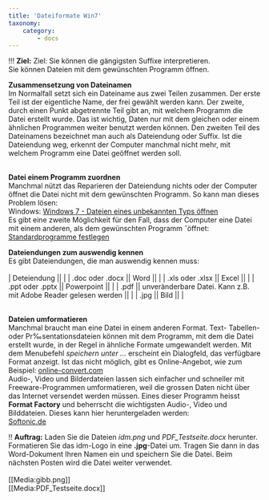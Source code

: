 ```yaml
---
title: 'Dateiformate Win7'
taxonomy:
    category:
        - docs
---
```


!!! **Ziel:** Ziel: Sie können die gängigsten Suffixe interpretieren.<br>Sie können Dateien mit dem gewünschten Programm öffnen.

**Zusammensetzung von Dateinamen**<br>
Im Normalfall setzt sich ein Dateiname aus zwei Teilen zusammen. Der erste Teil ist der eigentliche Name, der frei gewählt werden kann. Der zweite, durch einen Punkt abgetrennte Teil gibt an, mit welchem Programm die Datei erstellt wurde. Das ist wichtig, Daten nur mit dem gleichen oder einem ähnlichen Programmen weiter benutzt werden können. Den zweiten Teil des Dateinamens bezeichnet man auch als Dateiendung oder Suffix. Ist die Dateiendung weg, erkennt der Computer manchmal nicht mehr, mit welchem Programm eine Datei geöffnet werden soll. <br><br>

**Datei einem Programm zuordnen**<br>
Manchmal nützt das Reparieren der Dateiendung nichts oder der Computer öffnet die Datei nicht mit dem gewünschten Programm. So kann man dieses Problem lösen:<br>
Windows: [Windows 7 - Dateien eines unbekannten Typs öffnen](https://www.youtube.com/watch?v=-5f7TRTI_Ck)<br> Es gibt eine zweite Möglichkeit für den Fall, dass der Computer eine Datei mit einem anderen, als dem gewünschten Programm ˆöffnet: [Standardprogramme festlegen](https://www.youtube.com/watch?v=Gcy-XiwtIsc|)

**Dateiendungen zum auswendig kennen**<br>
Es gibt Dateiendungen, die man auswendig kennen muss:<br><br>
| Deteiendung ||
|
| .doc oder .docx || Word ||
|
| .xls oder .xlsx || Excel ||
|
| .ppt oder .pptx || Powerpoint ||
|
| .pdf || unveränderbare Datei. Kann z.B. mit Adobe Reader gelesen werden ||
|
| .jpg || Bild ||
|
<br><br>
			

**Dateien umformatieren**<br>
Manchmal braucht man eine Datei in einem anderen Format. Text- Tabellen- oder Pr‰sentationsdateien können mit dem Programm, mit dem die Datei erstellt wurde, in der Regel in ähnliche Formate umgewandelt werden. Mit dem Menubefehl *speichern unter ...* erscheint ein Dialogfeld, das verfügbare Format anzeigt. Ist das nicht möglich, gibt es Online-Angebot, wie zum Beispiel: [online-convert.com](http://www.online-convert.com|)<br>
Audio-, Video und Bilderdateien lassen sich einfacher und schneller mit Freeware-Programmen umformatieren, weil die grossen Daten nicht über das Internet versendet werden müssen. Eines dieser Programm heisst **Format Factory** und beherrscht die wichtigsten Audio-, Video und Bilddateien. Dieses kann hier heruntergeladen werden:<br> [Softonic.de](http://format-factory.de.softonic.com|)<br>

!! **Auftrag:** Laden Sie die Dateien *idm.png* und *PDF_Testseite.docx* herunter. Formatieren Sie das idm-Logo in eine **.jpg**-Datei um. Tragen Sie dann in das Word-Dokument Ihren Namen ein und speichern Sie die Datei. Beim nächsten Posten wird die Datei weiter verwendet.<br><br>
[[Media:gibb.png]]<br>
[[Media:PDF_Testseite.docx]]<br><br>





